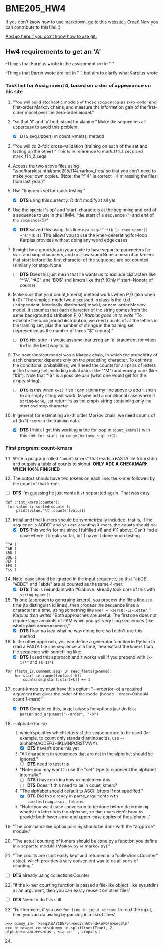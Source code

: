 # BME205_HW4

If you don't know how to use markdown, [go to this website:](https://github.com/adam-p/markdown-here/wiki/Markdown-Cheatsheet). Great! Now you can contribute to this file! :)

[And go here if you don't know how to use git:](http://rogerdudler.github.io/git-guide/)

## Hw4 requirements to get an 'A'

-Things that Karplus wrote in the assignment are in " "

-Things that Darrin wrote are not in " ", but aim to clarify what
 Karplus wrote

### Task list for Assignment 4, based on order of appearance on his site

1. "You will build stochastic models of these sequences as zero-order
and first-order Markov chains, and measure the information gain of the
first-order model over the zero-order model."

2. "so that 'A' and 'a' both stand for alanine." Make the sequences
all uppercase to avoid this problem.
    - [X] DTS seq.upper() in count_kmers() method

3. "You will do 2-fold cross-validation (training on each of the set
and testing on the other)." This is in reference to mark_f14_1.seqs
and mark_f14_2.seqs

4. Access the two above files using
"/soe/karplus/.html/bme205/f14/markov_files/ so that you don't need to
make your own copies.  (Note: the "f14" is correct---I'm reusing the
files from last year.)"

5. Use "tiny.seqs set for quick testing."
   - [X] **DTS** using this currently. Didn't modify at all yet

6. Use the special 'stop' and 'start' characters at the beginning and
end of a sequence to use in the HMM. "the start of a sequence (^) and
end of the sequence($)"
    - [X] **DTS** solved this using this line:
    `new_seq='^'*(k-1) +seq.upper() +'$'*(k-1)`
    This allows you to use the kmer-generating for-loop Karplus
    provides without doing any weird edge cases

7. It might be a good idea in your code to have separate parameters
for start and stop characters, and to allow start=Noneto mean that
k-mers that start before the first character of the sequence are not
counted (similarly for stop=None.
    - [ ] **DTS** Does this just mean that he wants us to exclude
      characters like '^^A', '^AC', and 'BO$' and kmers like that?
      (Only if start=Noneto of course)

8. Make sure that your count_kmers() method works when P_0 (aka when
k=0) "The simplest model we discussed in class is the
i.i.d. (independent, identically distributed) model, or zero-order
Markov model. It assumes that each character of the string comes from
the same background distribution P_0." *Karplus goes on to write* "To
estimate the background distribution, we need counts of all the
letters in the training set, plus the number of strings in the
training set (represented as the number of times "$" occurs)."
    - [ ] **DTS** Not sure - I would assume that using an 'if'
      statement for when k=1 is the best way to go

9. The next simplest model was a Markov chain, in which the
probability of each character depends only on the preceding
character. To estimate the conditional probabilities, we'll need the
counts for all pairs of letters in the training set, including initial
pairs (like "^M") and ending pairs (like "K$"). Note that "^$" is a
possible pair (what one would get for the empty string).
    - [ ] **DTS** is this when `k=1`? If so I don't think my line
      above to add `^` and `$` to an empty string will work. Maybe
      add a conditional case where if `string=None`, just return `^$`
      as the empty string containing only the start and stop character

10. In general, for estimating a k-th order Markov chain, we need
counts of all (k+1)-mers in the training data.
    - [X] **DTS** I think I got this working in the for loop in
      `count_kmers()` with this line: `for start in
      range(len(new_seq)-k+1):`

### First program: count-kmers

11. Write a program called "count-kmers" that reads a FASTA file from
stdin and outputs a table of counts to stdout. **ONLY ADD A CHECKMARK
WHEN 100% FINISHED**

12. The output should have two tokens on each line: the k-mer followed
by the count of that k-mer.
   - [ ] **DTS** I'm guessing he just wants it `\t` separated again. That was easy.
   ```
   def print_kmers(counter):
    for value in sorted(counter):
        print(value,'\t',counter[value])
   ```

13. Initial and final k-mers should be symmetrically included, that
is, if the sequence is ABDEF and you are counting 3-mers, the counts
should be:
    - [X] **DTS** This works for me since I fulfilled #6 and #11
      above. Can't find a case where it breaks so far, but I haven't
      done much testing
```
^^A 1
^AB 1
ABD 1
BDE 1
DEF 1
EF$ 1
F$$ 1
```

14. Note: case should be ignored in the input sequence, so that
"abDE", "ABDE", and "abde" are all counted as the same 4-mer.
    - [X] **DTS** This is redundant with #6 above. Already took care
      of this with `string.upper()`

15. "In one [approach to generaing kmers], you process the file a line
at a time (to distinguish id lines), then process the sequence lines a
character at a time, using something like `kmer = kmer[0:-1]+letter.`"
*Karplus then writes* "Both approaches are useful. The first one does
not require large amounts of RAM when you get very long sequences
(like whole plant chromosomes),"
    - [X] **DTS** I had no idea what he was doing here so I didn't use
      this method

16. In the other approach, you can define a generator function in
Python to read a FASTA file one sequence at a time, then extract the
kmers from the sequence with something like:
    - [X] **DTS** I used this approach and it works well if you prepend
     with `(k-1)*^` and `(k-1)*$`
```
for (fasta_id,comment,seq) in read_fasta(genome):
    for start in range(len(seq)-k):
        counts[seq[start:start+k]] += 1
```

17. count-kmers.py must have this option: "--order(or -o) a required
argument that gives the order of the model (hence --order=0should
count 1-mers)"
      - [X] **DTS** Completed this, to get aliases for options just do
        this: `parser.add_argument("--order", "-o")`

18. --alphabet(or -a)
    1. which specifies which letters of the sequence are to be used
      (for example, to count only standard amino acids, use --
      alphabetACDEFGHIKLMNPQRSTVWY).
        - [X] **DTS** haven't done this yet
    2. "All characters in sequences that are not in the alphabet should be ignored."
       - [ ] **DTS** need to test this
    3. "Note: you may want to use the "set" type to represent the alphabet internally."
       - [ ] **DTS** I have no idea how to implement this.
       - [ ] **DTS** Doesn't this need to be in count_kmers?
    4. "The alphabet should default to ASCII letters if not specified."
       - [X] **DTS** Did this already in parse_arguments with `const=string.ascii_letters`
    5. "Note: you want case conversion to be done before determining whether a letter is in the alphabet, so that users don't have to provide both lower-case and upper-case copies of the alphabet."

19. "The command-line option parsing should be done with the "argparse" module."

20. "The actual counting of k-mers should be done by a function you
define in a separate module (Markov.py or markov.py)."

21. "The counts are most easily kept and returned in a
"collections.Counter" object, which provides a very convenient way to
do all sorts of counting."
   - [ ] **DTS** already using collections.Counter

22. "If the k-mer counting function is passed a file-like object (like
sys.stdin) as an argument, then you can easily reuse it on other files"
   - [ ] **DTS** Need to do this still

23. "Furthermore, if you use `for line in input_stream:` to read the
input, then you can do testing by passing in a list of lines"
```
>>> dummy_in= '>seq1\nABCDEF\n>seq2\nAC\nde\nFG\n>seq3\n'
>>> count=get_counts(dummy_in.splitlines(True), 2, alphabet="ABCDEFGHIJK", start='^', stop='$')
```

24. 